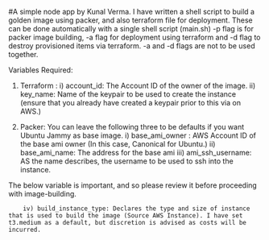 #A simple node app by Kunal Verma. I have written a shell script to build a golden image using packer, and also terraform file for deployment. These can be done automatically with a single shell script (main.sh) -p flag is for packer image building, -a flag for deployment using terraform and -d flag to destroy provisioned items via terraform. -a and -d flags are not to be used together.

Variables Required:

1. Terraform : 
        i) account_id: The Account ID of the owner of the image.
        ii) key_name: Name of the keypair to be used to create the instance (ensure that you already have created a keypair prior to this via on AWS.)

2. Packer:
You can leave the following three to be defaults if you want Ubuntu Jammy as base image.
i) base_ami_owner : AWS Account ID of the base ami owner (In this case, Canonical for Ubuntu.)
ii) base_ami_name: The address for the base ami
iii) ami_ssh_username: AS the name describes, the username to be used to ssh into the instance.

The below variable is important, and so please review it before proceeding with image-building.

        iv) build_instance_type: Declares the type and size of instance that is used to build the image (Source AWS Instance). I have set t3.medium as a default, but discretion is advised as costs will be incurred.